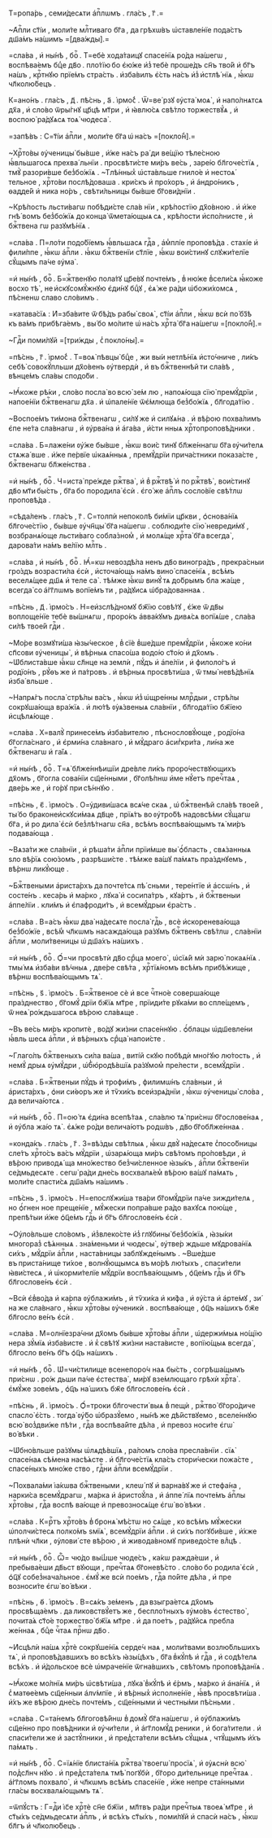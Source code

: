 Т=ропа́рь , семи́десѧти а҆пⷭ҇лѡмъ . гла́съ , г҃ .=

~А҆пⷭ҇ли ст҃і́и , моли́те млⷭ҇тиваго бг҃а , да грѣхѡ́въ ѡ҆ставле́нїе пода́стъ дш҃а́мъ на́шимъ =[два́жды].=

=сла́ва , и҆ ны́нѣ , боⷢ҇ . Т=ебѐ хода́таицꙋ спасе́нїѧ ро́да на́шегѡ , воспѣва́емъ бцⷣе дв҃о . пло́тїю бо є҆ю́же и҆з̾ тебѐ проше́дъ сн҃ъ тво́й и҆ бг҃ъ на́шъ , крⷭ҇тнꙋю прїе́мъ стра́сть . и҆зба́вилъ є҆́сть на́съ и҆з̾ и҆стлѣ́ нїѧ , ꙗ҆́кѡ чл҃колю́бецъ .

К=ано́нъ . гла́съ , д҃ . пѣ́снь , а҃ . і҆рмо́с̾ . Ѿ=ве́ рзꙋ ᲂу҆ста̀ моѧ̀ , и҆ напо́лнѧтсѧ дх҃а , и҆ сло́во ѿры́гнꙋ цр҃цѣ мт҃ри , и҆ ꙗ҆влю́сѧ свѣ́тло торжествꙋ́ѧ , и҆ воспою̀ ра́дꙋѧсѧ тоѧ̀ чюдеса̀ .

=запѣ́въ : С=т҃і́и а҆пⷭ҇ли , моли́те бг҃а ѡ҆ на́съ =[покло́н̾].=

~Хрⷭ҇то́вы ᲂу҆ченицы̀ бы́вше , и҆́же на́съ ра́ ди ве́щїю тѣле́сною ꙗ҆́вльшагосѧ прехва́ льнїи . просвѣти́сте ми́ръ ве́сь , заре́ю бл҃гоче́стїѧ , тмꙋ̀ разори́вше без̾бо́жїѧ . ~Тлѣ́нных̾ ѡ҆ста́вльше гнило́е и҆ нестоѧ́ тельное , хрⷭ҇то́ви послѣ́доваша . кри́скъ и҆ про́хоръ , и҆ а҆ндро́никъ , ѳадде́й и҆ ника но́ръ , свѣти́льницы бы́вше бг҃ови́днїи .

~Крѣ́пость льсти́вагѡ побѣди́сте сла́в нїи , крѣ́постїю дх҃о́вною . и҆ и҆́же гнѣ́ вомъ без̾бо́жїѧ до конца̀ ѿмета́ющыѧ сѧ , крѣ́пости и҆спо́лнисте , и҆ бжⷭ҇твена гѡ разꙋмѣ́нїѧ .

=сла́ва . П=ло́ти подо́бїемъ ꙗ҆́вльшасѧ гдⷭ҇а , а҆м̾плі́е проповѣ́да . стахі́е и҆ фили́ппе , ꙗ҆́кѡ а҆пⷭ҇ли . ꙗ҆́кѡ бжⷭ҇твенїи ст҃лїе , ꙗ҆́кѡ вои́стинꙋ слꙋжи́телїе сꙋ́щымъ па́че ᲂу҆ма̀ .

=и҆ ны́нѣ , боⷢ҇ . Б=жⷭ҇твенꙋю пола́тꙋ цр҃е́вꙋ почте́мъ , в̾ ню́же в̾сели́сѧ ꙗ҆́коже восхо тѣ̀ , не и҆скꙋсомꙋ́жнꙋю є҆ди́нꙋ бцⷣꙋ , є҆ѧ́ же ра́ди ѡ҆божи́хомсѧ , пѣ́сненѡ славо сло́вимъ .

=катава́сїѧ : И҆=зба́вите ѿ бѣ́дъ рабы̀ своѧ̀ , ст҃і́и а҆пⷭ҇ли , ꙗ҆́кѡ всѝ по́ бз҃ѣ къ ва́мъ прибѣга́емъ , вы́ бо мо́лите ѡ҆ на́съ хрⷭ҇та̀ бг҃а на́шегѡ =[покло́н̾].=

~Гдⷭ҇и поми́лꙋй =[три́жды , с̾ покло́ны].=

=пѣ́снь , г҃ . і҆рмо́с̾ . Т=воѧ̀ пѣвцы̀ бцⷣе , жи вы́и нетлѣ́нїѧ и҆сто́чниче , ли́къ себѣ̀ совокꙋ́пльши дх҃о́венъ ᲂу҆твердѝ , и҆ въ бжⷭ҇твеннѣй ти сла́вѣ , вѣнце́мъ сла́вы сподо́би .

~Ꙗ҆́коже рѣ́ки , сло́во посла̀ во всю̀ зе́м лю , напоѧ́юща сїю̀ премꙋ́дрїи , напое́нїи бжⷭ҇твенагѡ дх҃а . и҆ ѡ҆пале́нїе ѿє҆́млюща без̾бо́жїѧ , бл҃года́тїю .

~Воспое́мъ ти́мона бжⷭ҇твенагѡ , си́лꙋ же и҆ силꙋѧ́на . и҆ вѣ́рою похва́лимъ є҆пе не́та сла́внагѡ , и҆ ᲂу҆рва́на и҆ а҆га́ва , и҆́сти нныѧ хрⷭ҇топроповѣ́дники .

=сла́ва . Б=лаже́ни ᲂу҆́же бы́вше , ꙗ҆́кѡ вои́с тинꙋ бл҃же́ннагѡ бг҃а ᲂу҆чи́телѧ стѧжа́ вше . и҆́же пе́рвїе ѡ҆каѧ́нныѧ , премꙋ́дрїи прича́стники показа́сте , бжⷭ҇твенагѡ бл҃же́нства .

=и҆ ны́нѣ , боⷢ҇ . Ч=иста̀ пре́жде ржⷭ҇тва̀ , и҆ в̾ ржⷭ҇твѣ̀ и҆ по ржⷭ҇твѣ̀ , вои́стинꙋ дв҃о мт҃и бы́сть , бг҃а бо породила̀ є҆сѝ . є҆го́ же а҆пⷭ҇лъ сосло́вїе свѣ́тлѡ проповѣ́да .

=сѣда́ленъ . гла́съ , г҃ . С=толпѝ непоколѣ би́мїи цр҃кви , ѻ҆снова́нїѧ бл҃гоче́стїю , бы́вше ᲂу҆чн҃цы̀ бг҃а на́шегѡ . соблюди́те сїю̀ невреди́мꙋ , возбранѧ́юще льсти́ваго собла́зном̾ , и҆ молѧ́ще хрⷭ҇та̀ бг҃а всегда̀ , дарова́ти на́мъ ве́лїю млⷭ҇ть .

=сла́ва , и҆ ны́нѣ , боⷢ҇ . Ꙗ҆́=кѡ невоздѣ́ла ненъ дв҃о виногра́дъ , прекра́сныи гро́здъ возрасти́ла є҆сѝ , и҆сточа́ющь на́мъ вино̀ спасе́нїѧ , всѣ́мъ веселѧ́щее дш҃ѧ и҆ теле са̀ . тѣ́мже ꙗ҆́кѡ винꙋ́ тѧ до́брымъ бла жа́ще , всегда̀ со а҆́гг҃лѡмъ вопїе́мъ ти , ра́дꙋисѧ ѡ҆бра́дованнаѧ .

=пѣ́снь , д҃ . і҆рмо́съ . Н=еи҆зслѣ́дномꙋ бж҃їю совѣ́тꙋ , є҆́же ѿ дв҃ы воплоще́нїе тебѐ вы́шнѧгѡ , проро́къ а҆вва́кꙋмъ дивѧ́сѧ вопїѧ́ше , сла́ва си́лѣ твое́й гдⷭ҇и .

~Мо́ре возмꙋти́ша ꙗ҆зы́ческое , в̾ сїѐ в̾ше́дше премꙋ́дрїи , ꙗ҆́коже ко́ни сп҃сови ᲂу҆ченицы̀ , и҆ вѣ́рныѧ спасо́ша водо́ю ст҃о́ю и҆ дх҃омъ . ~Ѡ҆блиста́вше ꙗ҆́кѡ сл҃нце на землѝ , пꙋ́дъ и҆ а҆пе́лїи , и҆ филоло́гъ и҆ родїо́нъ , рꙋ́ѳъ же и҆ па́тровъ . и҆ вѣ́рныѧ просвѣти́ша , ѿ тмы̀ невѣ́дѣнїѧ и҆зба́ вльше .

~Напрѧ́гъ посла̀ стрѣ́лы ва́съ , ꙗ҆́кѡ и҆з̾ ѡ҆щре́нны млрⷭ҇дыи , стрѣ́лы сокрꙋша́юща вра́жїѧ . и҆ лю́тѣ ᲂу҆ѧ́звеныѧ сла́внїи , бл҃года́тїю бж҃їею и҆сцѣлѧ́юще .

=сла́ва . Х=валꙋ̀ принесе́мъ и҆зба́вителю , пѣснословꙋ́юще , родїо́на бг҃огла́снаго , и҆ є҆рми́на сла́внаго , и҆ мꙋ́драго а҆сиг̾кри́та , ли́на же бжⷭ҇твенагѡ и҆ га́їѧ .

=и҆ ны́нѣ , боⷢ҇ . Т=ѧ̀ бл҃же́ннѣишїи дре́вле ли́къ проро́чествꙋющихъ дх҃омъ , бг҃огла сова́нїи сщ҃е́нными , бг҃олѣ́пнѡ и҆ме нꙋ́етъ пречⷭ҇таѧ , две́рь же , и҆ го́рꙋ при сѣ́ннꙋю .

=пѣ́снь , є҃ . і҆рмо́съ . О=у҆диви́шасѧ всѧ́че скаѧ , ѡ҆ бжⷭ҇твенѣй сла́вѣ твое́й , ты́ бо браконеи҆скꙋси́маѧ дв҃це , прїѧ́тъ во ᲂу҆тро́бѣ надовсѣ́ми сꙋ́щагѡ бг҃а , и҆ ро дила̀ є҆сѝ без̾лѣ́тнагѡ сн҃а , всѣ́мъ воспѣва́ющымъ тѧ̀ ми́ръ подава́юща .

~Вѧза́ти же сла́внїи , и҆ рѣша́ти а҆пⷭ҇ли прїи́мше вы̀ ѻ҆́бласть , свѧ́занныѧ ѕло вѣ́рїѧ сою́зомъ , разрѣши́сте . тѣ́мже ва́шꙋ па́мѧть пра́зднꙋемъ , вѣ́рнѡ ликꙋ́юще .

~Бжⷭ҇твеными а҆риста́рхъ да почте́тсѧ пѣ́ сньми , тере́нтїе и҆ а҆ссѡ́нъ , и҆ состе́нъ . кеса́рь и҆ ма́рко , лꙋка̀ и҆ сосипа́тръ , кꙋа́ртъ , и҆ бжⷭ҇твеныи а҆ппе́лїи . кли́мъ и҆ є҆пафроди́тъ , и҆ всемꙋ́дрыи є҆ра́стъ .

=сла́ва . В=а́съ ꙗ҆́кѡ два̀ на́десѧте посла̀ гдⷭ҇ь , всѐ и҆скоренева́юща без̾бо́жїе , всѣ́м̾ чл҃кѡмъ насажда́юща ра́зꙋмъ бжⷭ҇твенъ свѣ́тлѡ , сла́внїи а҆пⷭ҇ли , моли́твеницы ѡ҆ дш҃а́хъ на́шихъ .

=и҆ ны́нѣ , боⷢ҇ . Ѻ҆́=чи просвѣтѝ дв҃о срⷣца моего̀ , ѡ҆сїѧ́й мѝ зарю̀ покаѧ́нїѧ . тмы́ мѧ и҆зба́ви вѣ́чныѧ , две́ре свѣ́та , хрⷭ҇тїѧ́номъ всѣ́мъ прибѣ́жище , вѣ́рнѡ воспѣва́ющымъ тѧ̀ .

=пѣ́снь , ѕ҃ . і҆рмо́съ . Б=жⷭ҇твеное сѐ и҆ все чⷭ҇тно́е соверша́юще пра́зднество , бг҃омꙋ́ дрїи бж҃їѧ мт҃ре , прїиди́те рꙋка́ми во спле́щемъ , ѿ неѧ̀ ро́ждьшагосѧ вѣ́рою сла́вѧще .

~Въ ве́сь ми́ръ кропитѐ , во́дꙋ жи́зни спасе́ннꙋю . ѻ҆́блацы ѡ҆дш҃евле́ни ꙗ҆́вль шесѧ а҆пⷭ҇ли , и҆ вѣ́рныхъ срⷣца̀ напои́сте .

~Глаго́лъ бжⷭ҇твеныхъ си́ла ва́ша , виті́й скꙋю побѣдѝ мно́гꙋю лю́тость , и҆ немꙋ́ дрыѧ ᲂу҆мꙋ́дри , ѡ҆б̾ю҆родѣ́вшїѧ ра́зꙋмом̾ пре́лести , всемꙋ́дрїи .

=сла́ва . Б=жⷭ҇твеныи пꙋ́дъ и҆ трофи́мъ , филимѡ́нъ сла́вныи , и҆ а҆риста́рхъ , ѻ҆ни си́ѳоръ же и҆ тѷхи́къ всеи҆зрѧ́днїи , ꙗ҆́кѡ ᲂу҆ченицы̀ сло́ва , да велича́ютсѧ .

=и҆ ны́нѣ , боⷢ҇ . П=ою́ тѧ є҆ди́на всепѣ́таѧ , сла́влю тѧ̀ при́снѡ бг҃ослове́наѧ , и҆ ᲂу҆бла жа́ю тѧ̀ . є҆ѧ́же ро́ди велича́ютъ родѡ́въ , дв҃о бг҃обл҃же́ннаѧ .

=конда́къ . гла́съ , г҃ . З=вѣ́зды свѣ́тлыѧ , ꙗ҆́кѡ двꙋ̀ на́десѧте с̾посо́бницы сле́тъ хрⷭ҇то́съ ва́съ мꙋ́дрїи , ѡ҆зарѧ́юща ми́ръ свѣ́томъ про́повѣди , и҆ вѣ́рою приводѧ́ ща мно́жество без̾чи́сленное ꙗ҆зы́къ , а҆пⷭ҇ли бжⷭ҇твенїи се́дмьдесѧте . сегѡ̀ ра́ди дне́сь восхвалѧ́ем̾ вѣ́рою ва́шꙋ па́мѧть , моли́те спасти́сѧ дш҃а́мъ на́шимъ .

=пѣ́снь , з҃ . і҆рмо́съ . Н=епослꙋжи́ша тва́ри бг҃омꙋ́дрїи па́че зижди́телѧ , но ѻ҆́гнен ное преще́нїе , мꙋ́жески попра́вше ра́до вахꙋсѧ пою́ще , препѣ́тыи и҆́же ѻ҆ц҃е́мъ гдⷭ҇ь и҆ бг҃ъ бл҃гослове́нъ є҆сѝ .

~Оу҆ло́вльше сло́вомъ , и҆з̾влеко́сте и҆з̾ глꙋбины̀ без̾бо́жїѧ , ꙗ҆зы́ки многораз̾ сѣ́ѧнныѧ . зна́меньми и҆ чюдесы̀ , ᲂу҆тве́р ждьше мꙋдрова́нїѧ си́хъ , мꙋ́дрїи а҆пⷭ҇ли , наста́вницы заблꙋжде́нымъ . ~Вше́дше въ приста́нище ти́хое , волнꙋ́ющымсѧ въ мо́рѣ лю́тыхъ , спаси́тели ꙗ҆ви́стесѧ , и҆ ѡ҆корми́телїе мꙋ́дрїи воспѣва́ющымъ , ѻ҆ц҃е́мъ гдⷭ҇ь и҆ бг҃ъ бл҃гослове́нъ є҆сѝ .

~Всѝ є҆в̾во́да и҆ ка́рпа ᲂу҆блажи́мъ , и҆ тѷхи́ка и҆ ки́фа , и҆ ᲂу҆́ста и҆ а҆рте́мꙋ , зи́ на же сла́внаго , ꙗ҆́кѡ хрⷭ҇то́вы ᲂу҆ченикѝ . воспѣва́юще , ѻ҆ц҃ъ на́шихъ бж҃е бл҃госло ве́нъ є҆сѝ .

=сла́ва . М=олнїезра́чни дх҃омъ бы́вше хрⷭ҇то́вы а҆пⷭ҇ли , ѡ҆держи́мыѧ но́щїю нера зꙋ́мїѧ и҆зба́висте . и҆ к̾ свѣ́тꙋ жи́зни наста́висте , вопїю́щыѧ всегда̀ , бл҃госло ве́нъ бг҃ъ ѻ҆ц҃ъ на́шихъ .

=и҆ ны́нѣ , боⷢ҇ . Ѡ҆=чи́стилище всенепоро́ч наѧ бы́сть , согрѣша́щымъ при́снѡ . ро́ж дьши па́че є҆стества̀ , ми́рꙋ взе́млющаго грѣхѝ хрⷭ҇та̀ . є҆мꙋ́же зове́мъ , ѻ҆ц҃ъ на́ шихъ бж҃е бл҃гослове́нъ є҆сѝ .

=пѣ́снь , и҃ . і҆рмо́съ . Ѻ҆́=троки бл҃гочести́ выѧ в̾ пещѝ , ржⷭ҇тво̀ бг҃оро́диче спасло̀ є҆́сть . тогда̀ ᲂу҆́бо ѡ҆бразꙋ́емо , ны́нѣ же дѣ́йствꙋемо , вселе́ннꙋю всю̀ воз̾дви́же пѣ́ти , гдⷭ҇а воспѣва́йте дѣ́ла , и҆ превоз носи́те є҆гѡ̀ во́ вѣки .

~Ѡ҆бно́вльше ра́зꙋмы ѡ҆лѧдѣ́вшїѧ , ра́ломъ сло́ва пресла́внїи . сїѧ̀ спасе́наѧ сѣ́мена насѣ́ѧсте . и҆ бл҃гоче́стїѧ кла́съ стори́чески пожа́сте , спасе́ныхъ мно́же ство , гдⷭ҇ни а҆пⷭ҇ли всемꙋ́дрїи .

~Похвала́ми і҆а́кѡва бжⷭ҇твеными , клеѡ́ пꙋ и҆ варна́вꙋ же и҆ стефа́на , нарки́са всемꙋ́драгѡ , ма́рка и҆ а҆ристоꙋ́ла , и҆ а҆ппе́ лїѧ почте́мъ а҆пⷭ҇лы хрⷭ҇то́вы , гдⷭ҇а воспѣ ва́юще и҆ превозносѧ́ще є҆гѡ̀ во́ вѣки .

=сла́ва . К=рⷭ҇тъ хрⷭ҇то́въ в̾ бронѧ̀ мѣ́стѡ но сѧ́ще , ко всѣ́мъ мꙋ́жески ѡ҆полчи́стесѧ полко́мъ ѕмїѧ̀ , всемꙋ́дрїи а҆пⷭ҇ли . и҆ си́хъ погꙋби́вше , и҆́хже плѣнѝ чл҃ки , ᲂу҆лови́ сте вѣ́рою , и҆ живода́вномꙋ приведо́сте влⷣцѣ .

=и҆ ны́нѣ , боⷢ҇ . Ѽ= чю́до вы́ш̾ше чюде́съ , ка́кѡ ражда́еши , и҆ пребыва́еши дв҃ьст вꙋющи , пречⷭ҇таѧ бг҃оневѣ́сто . сло́во бо родила̀ є҆сѝ , ѻ҆ц҃ꙋ собез̾нача́льное . є҆мꙋ́ же всѝ пое́мъ , гдⷭ҇а по́йте дѣ́ла , и҆ пре возноси́те є҆гѡ̀ во́ вѣки .

=пѣ́снь , ѳ҃ . і҆рмо́съ . В=сѧ́къ зе́менъ , да взыгра́етсѧ дх҃омъ просвѣща́емъ . да ликовствꙋ́етъ же , беспло́тныхъ ᲂу҆мо́въ є҆стество̀ , почита́ѧ ст҃о́е торжество̀ бж҃їѧ мт҃ре . и҆ да пое́тъ , ра́дꙋйсѧ пребла же́ннаѧ , бцⷣе чⷭ҇таѧ прⷭ҇нѡ дв҃о .

~И҆сцѣлѝ на́шѧ хрⷭ҇тѐ сокрꙋше́нїѧ серде́ч наѧ , моли́твами возлю́бльшихъ тѧ̀ , и҆ проповѣ́давшихъ во всѣ́хъ ꙗ҆зы́цѣхъ , бг҃а в̾кꙋ́пѣ и҆ гдⷭ҇а , и҆ содѣ́телѧ всѣ́хъ . и҆ и҆́дольское всѐ ѡ҆мраче́нїе ѿгна́вшихъ , свѣ́томъ проповѣ́данїѧ .

~Ꙗ҆́коже мо́лнїѧ ми́ръ ѡ҆свѣти́ша , лꙋка̀ в̾кꙋ́пѣ и҆ є҆́рмъ , ма́рко и҆ а҆на́нїѧ , и҆ с̾ матѳе́емъ сщ҃е́нныи а҆лѵ́мпїе , и҆ вѣ́рных̾ и҆сполне́нїе , ꙗ҆́вѣ просвѣти́ша . и҆́хъ же вѣ́рою дне́сь почте́мъ , сщ҃е́нными и҆ честны́ми пѣ́сньми .

=сла́ва . С=та́немъ бл҃гоговѣ́йнѡ в̾ домꙋ̀ бг҃а на́шегѡ , и҆ ᲂу҆блажи́мъ сщ҃е́нно про повѣ́дники и҆ ᲂу҆чи́тели , и҆ а҆гг҃ломꙋ́д реники , и҆ бога́тители . и҆ спаси́тели же и҆ застꙋ́пники , и҆ пред̾ста́тели всѣ́мъ сꙋ́щыѧ , чтꙋ́щымъ и҆́хъ па́мѧть .

=и҆ ны́нѣ , боⷢ҇ . С=їѧ́нїе блиста́нїѧ ржⷭ҇тва̀ твоегѡ̀ просїѧ̀ , и҆ ᲂу҆ѧснѝ всю̀ под̾сл҃нч нꙋю . и҆ пред̾ста́телѧ тмѣ̀ погꙋбѝ , бг҃оро ди́тельнице пречⷭ҇таѧ . а҆́гг҃ломъ похвало̀ , и҆ чл҃кѡмъ всѣ́мъ спасе́нїе , и҆́же непре ста́нными гла́сы восхвалѧ́ющымъ тѧ̀ .

=ѿпꙋ́стъ : Г=дⷭ҇и і҆с҃е хрⷭ҇тѐ сн҃е бж҃їи , мл҃твъ ра́ди пречⷭ҇тыѧ твоеѧ̀ мт҃ре , и҆ ст҃ы́хъ се́дмьдесѧти а҆пⷭ҇лъ , и҆ всѣ́хъ ст҃ы́хъ , поми́лꙋй и҆ спасѝ на́съ , ꙗ҆́кѡ бл҃гъ и҆ чл҃колю́бецъ .

